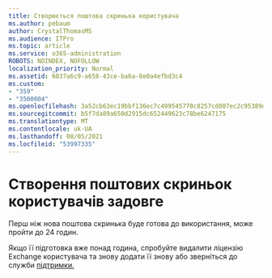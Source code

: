 ```yaml
---
title: Створюється поштова скринька користувача
ms.author: pebaum
author: CrystalThomasMS
ms.audience: ITPro
ms.topic: article
ms.service: o365-administration
ROBOTS: NOINDEX, NOFOLLOW
localization_priority: Normal
ms.assetid: 6037a6c9-a658-43ce-ba6a-8e0a4efbd3c4
ms.custom:
- "359"
- "3500004"
ms.openlocfilehash: 3a52cb63ec19bbf136ec7c499545770c8257cd807ec2c95389d19df455232c4a
ms.sourcegitcommit: b5f7da89a650d2915dc652449623c78be6247175
ms.translationtype: MT
ms.contentlocale: uk-UA
ms.lasthandoff: 08/05/2021
ms.locfileid: "53997335"
---
```

# <a name="user-mailbox-creation-is-taking-a-long-time"></a>Створення поштових скриньок користувачів задовге

Перш ніж нова поштова скринька буде готова до використання, може пройти до 24 годин.
  
Якщо її підготовка вже понад година, спробуйте видалити ліцензію Exchange користувача та знову додати її знову або зверніться до служби [підтримки.](https://go.microsoft.com/fwlink/p/?linkid=518322)
